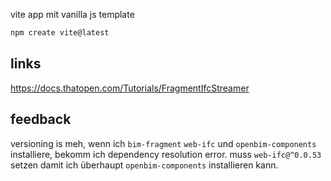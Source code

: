 vite app mit vanilla js template

```bash
npm create vite@latest
```

## links

https://docs.thatopen.com/Tutorials/FragmentIfcStreamer

## feedback

versioning is meh, wenn ich `bim-fragment` `web-ifc` und `openbim-components` installiere, bekomm ich dependency resolution error. muss `web-ifc@^0.0.53` setzen damit ich überhaupt `openbim-components` installieren kann.

